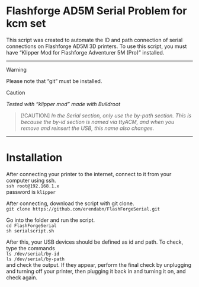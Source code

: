 # Flashforge AD5M Serial Problem for kcm set

  This script was created to automate the ID and path connection of serial connections on Flashforge AD5M 3D printers.
 To use this script, you must have “Klipper Mod for Flashforge Adventurer 5M (Pro)” installed.  

---

> [!WARNING]
> Please note that “git” must be installed.

> [!CAUTION]
> *Tested with “klipper mod” made with Buildroot*

>  [!CAUTION]
> *In the Serial section, only use the by-path section. This is because the by-id section is named via ttyACM, and when you remove and reinsert the USB, this name also changes.*

---
# Installation
After connecting your printer to the internet, connect to it from your computer using ssh.  
`ssh root@192.168.1.x`  
password is `klipper`  

After connecting, download the script with git clone.  
`git clone https://github.com/erendabn/FlashForgeSerial.git`  

Go into the folder and run the script.  
`cd FlashForgeSerial`  
`sh serialscript.sh`  

After this, your USB devices should be defined as id and path. To check, type the commands  
`ls /dev/serial/by-id`  
`ls /dev/serial/by-path`  
and check the output.
If they appear, perform the final check by unplugging and turning off your printer, then plugging it back in and turning it on, and check again.
